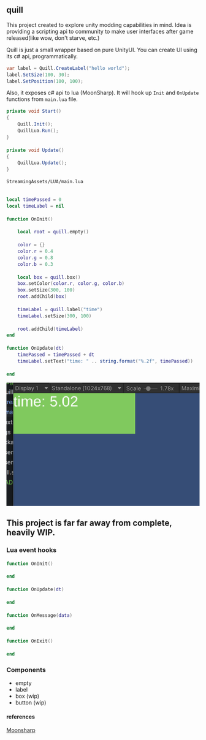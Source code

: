 ## quill

This project created to explore unity modding capabilities in mind. Idea is providing a scripting api to community to make user interfaces after game released(like wow, don't starve, etc.)
 
 Quill is just a small wrapper based on pure UnityUI. You can create UI using its c# api, programmatically.


```csharp
var label = Quill.CreateLabel("hello world");
label.SetSize(100, 30);
label.SetPosition(100, 100);
```

Also, it exposes c# api to lua (MoonSharp). It will hook up `Init` and `OnUpdate` functions from `main.lua` file. 

```csharp
private void Start()
{
    Quill.Init();
    QuillLua.Run();
}

private void Update()
{
    QuillLua.Update();
}
```

`StreamingAssets/LUA/main.lua`

```lua

local timePassed = 0
local timeLabel = nil

function OnInit()

    local root = quill.empty()

    color = {}
    color.r = 0.4
    color.g = 0.8
    color.b = 0.3

    local box = quill.box()
    box.setColor(color.r, color.g, color.b)
    box.setSize(300, 100)
    root.addChild(box)

    timeLabel = quill.label("time")
    timeLabel.setSize(300, 100)
    
    root.addChild(timeLabel)
end

function OnUpdate(dt)
    timePassed = timePassed + dt
    timeLabel.setText("time: " .. string.format("%.2f", timePassed))

end
```

![sample](./sample.png)



## This project is far far away from complete, heavily WIP.

### Lua event hooks
```lua
function OnInit()

end

function OnUpdate(dt)

end

function OnMessage(data)

end

function OnExit()

end
```

### Components
- empty
- label
- box (wip)
- button (wip)

#### references
[Moonsharp](https://www.moonsharp.org)